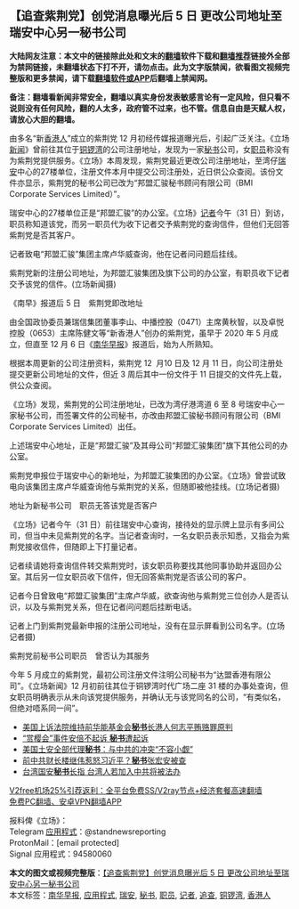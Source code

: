  <h2>【追查紫荆党】创党消息曝光后 5 日 更改公司地址至瑞安中心另一秘书公司</h2> <p class="notice"><b>大陆网友注意：本文中的链接除此处和文末的<a href="https://github.com/bannedbook/fanqiang" >翻墙</a>软件下载和<a href="https://github.com/killgcd/justmysocks/blob/master/README.md">翻墙推荐</a>链接外全部为禁网链接，未翻墙状态下打不开，请勿点击。此为文字版禁闻，欲看图文视频完整版和更多禁闻，请下载<a href="https://github.com/bannedbook/fanqiang">翻墙软件或APP</a>后翻墙上禁闻网。</p><p>备注：翻墙看新闻非常安全，翻墙以真实身份发表敏感言论有一定风险，但只看不说则没有任何风险，翻的人太多，政府管不过来，也不管。信息自由是天赋人权，请放心大胆的翻墙。</b></p>  <div class="entry">  <p>由多名“新<a href="https://www.bannedbook.org/bnews/tag/%E9%A6%99%E6%B8%AF%E4%BA%BA/" class="st_tag internal_tag" rel="tag" title="标签 香港人 下的日志">香港人</a>”成立的紫荆党 12 月初经传媒报道曝光后，引起广泛关注。《立场<span class='wp_keywordlink_affiliate'><a href="https://www.bannedbook.org/" title="新闻">新闻</a></span>》曾前往其位于<a href="https://www.bannedbook.org/bnews/tag/%E9%93%9C%E9%94%A3%E6%B9%BE/" class="st_tag internal_tag" rel="tag" title="标签 铜锣湾 下的日志">铜锣湾</a>的公司注册地址，发现为一家<a href="https://www.bannedbook.org/bnews/tag/%E7%A7%98%E4%B9%A6/" class="st_tag internal_tag" rel="tag" title="标签 秘书 下的日志">秘书</a>公司，女<a href="https://www.bannedbook.org/bnews/tag/%E8%81%8C%E5%91%98/" class="st_tag internal_tag" rel="tag" title="标签 职员 下的日志">职员</a>称没有为紫荆党提供服务。《立场》本周发现，紫荆党最近更改公司注册地址，至湾仔<a href="https://www.bannedbook.org/bnews/tag/%E7%91%9E%E5%AE%89/" class="st_tag internal_tag" rel="tag" title="标签 瑞安 下的日志">瑞安</a>中心的27楼单位，注册文件本月中提交公司注册处，近日供公众查阅。该份文件亦显示，紫荆党的秘书公司已改为“邦盟汇骏秘书顾问有限公司（BMI Corporate Services Limited）”。</p> <p>瑞安中心的27楼单位正是“邦盟汇骏”的办公室。《立场》<a href="https://www.bannedbook.org/bnews/tag/%E8%AE%B0%E8%80%85/" class="st_tag internal_tag" rel="tag" title="标签 记者 下的日志">记者</a>今午（31 日）到访，职员称知道该党，而另一职员代为收下记者交予紫荆党的查询信件，但他们无回答紫荆党是否其客户。</p> <p>记者致电“邦盟汇骏”集团主席卢华威查询，他在记者问问题后挂线。</p> <p>紫荆党新的注册公司地址，为邦盟汇骏集团及旗下公司的办公室，有职员收下记者交予该党的信件。(立场新闻摄)</p> <p>《南早》报道后 5 日　紫荆党即改地址</p> <p>由全国政协委员兼瑞信集团董事李山、中播控股（0471）主席黄秋智，以及卓悦控股（0653）主席陈健文等“新香港人”创办的紫荆党，虽早于 2020 年 5 月成立，但直至 12 月 6 日《<a href="https://www.bannedbook.org/bnews/tag/%e5%8d%97%e5%8d%8e%e6%97%a9%e6%8a%a5/" class="st_tag internal_tag" rel="tag" title="标签 南华早报 下的日志">南华早报</a>》报道后，始为人所熟知。</p>  <p>根据本周更新的公司注册资料，紫荆党 12  月10 日及 12 月 11 日，向公司注册处提交更新公司地址的文件，但近 3 周后其中一份文件于 11 日提交的文件先上载，供公众查阅。</p> <p>《立场》发现，紫荆党的公司注册地址，已改为湾仔港湾道 6 至 8 号瑞安中心一家秘书公司，而签署文件的公司秘书，亦改由邦盟汇骏秘书顾问有限公司（BMI Corporate Services Limited）出任。</p> <p>上述瑞安中心地址，正是“邦盟汇骏”及其母公司“邦盟汇骏集团”旗下其他公司的办公室。</p> <p>紫荆党申报位于瑞安中心的新地址，为邦盟汇骏集团的办公室。《立场》曾尝试致电向该集团主席卢华威查询他与紫荆党的关系，但随即被他挂线。(立场记者摄)</p> <p>地址为新秘书公司　职员无答该党是否客户</p> <p>《立场》记者今午（31 日）前往瑞安中心查询，接待处的显示牌上显示有多间公司，但当中未见紫荆党的名字。当记者查询时，一名女职员表示知悉，又指会为紫荆党接收信件，但随即上下打量记者。</p>  <p>记者续请她将查询信件转交紫荆党时，该女职员称要找其他同事协助并返回办公室。其后另一位女职员收下信件，但无回答紫荆党是否该公司的客户。</p> <p>记者今日曾致电“邦盟汇骏集团”主席卢华威，欲查询他与紫荆党三位创办人是否认识，以及与紫荆党关系，但在记者问问题后挂断电话。</p> <p>记者上门到紫荆党最新申报的注册公司地址，没有在显示屏看到公司名字。(立场记者摄)</p> <p>紫荆党前秘书公司职员　曾否认为其服务</p> <p>今年 5 月成立的紫荆党，最初公司注册文件注明公司秘书为“达盟香港有限公司”。《立场新闻》12 月初前往其位于铜锣湾时代广场二座 31 楼的办事处查询，但女职员明确表示从未向该党提供服务，并确认无与该党同名的公司，“有类似名，但绝对唔系同一间”。</p> <ul class='op-related-articles' title='相关阅读'> <li><a href='https://www.bannedbook.org/bnews/worldnews/20201230/1457986.html' target='_blank'>美国上诉法院维持前华能基金会<b>秘书</b>长港人何志平贿赂罪原判</a></li> <li><a href='https://www.bannedbook.org/bnews/worldnews/20201224/1454152.html' target='_blank'>“赏樱会”事件安倍不起诉 <b>秘书</b>遭起诉</a></li> <li><a href='https://www.bannedbook.org/bnews/comments/20201223/1453248.html' target='_blank'>美国土安全部代理<b>秘书</b>：与中共的冲突“不容小觑”</a></li> <li><a href='https://www.bannedbook.org/bnews/comments/20201220/1451450.html' target='_blank'>前中共财长楼继伟惹怒习近平？<b>秘书</b>张宏安被查</a></li> <li><a href='https://www.bannedbook.org/bnews/comments/20201218/1450546.html' target='_blank'>台湾国安<b>秘书</b>长指 台湾人若加入中共将被法办</a></li> </ul> <p class="texttj"> <a href="https://www.bannedbook.org/forum23/topic22702.html" target="_blank">V2free机场25%引荐返利：全平台免费SS/V2ray节点+经济套餐高速翻墙</a><br/> <a href="https://github.com/bannedbook/fanqiang/wiki/%E7%A6%81%E9%97%BB%E7%BD%91%E5%AE%89%E5%8D%93%E7%BF%BB%E5%A2%99%E6%96%B0%E9%97%BBAPP" target="_blank">免费PC翻墙、安卓VPN翻墙APP</a></p><p>报料俾《立场》：<br /> Telegram <a href="https://www.bannedbook.org/bnews/tag/%E5%BA%94%E7%94%A8%E7%A8%8B%E5%BC%8F/" class="st_tag internal_tag" rel="tag" title="标签 应用程式 下的日志">应用程式</a>：@standnewsreporting<br /> ProtonMail：[email protected]<br /> Signal 应用程式：94580060</p> <a name='sharetosocial'></a>       <div><b>本文的图文或视频完整版</b>：<a href='https://www.bannedbook.org/bnews/comments/20210101/1459055.html'>【追查紫荆党】创党消息曝光后 5 日 更改公司地址至瑞安中心另一秘书公司</a></div>  </div><!--END ENTRY--> <div class="postfooter"> <div>本文标签：<a href="https://www.bannedbook.org/bnews/tag/%e5%8d%97%e5%8d%8e%e6%97%a9%e6%8a%a5/" rel="tag">南华早报</a>, <a href="https://www.bannedbook.org/bnews/tag/%E5%BA%94%E7%94%A8%E7%A8%8B%E5%BC%8F/" rel="tag">应用程式</a>, <a href="https://www.bannedbook.org/bnews/tag/%E7%91%9E%E5%AE%89/" rel="tag">瑞安</a>, <a href="https://www.bannedbook.org/bnews/tag/%E7%A7%98%E4%B9%A6/" rel="tag">秘书</a>, <a href="https://www.bannedbook.org/bnews/tag/%E8%81%8C%E5%91%98/" rel="tag">职员</a>, <a href="https://www.bannedbook.org/bnews/tag/%E8%AE%B0%E8%80%85/" rel="tag">记者</a>, <a href="https://www.bannedbook.org/bnews/tag/%E8%BF%BD%E6%9F%A5/" rel="tag">追查</a>, <a href="https://www.bannedbook.org/bnews/tag/%E9%93%9C%E9%94%A3%E6%B9%BE/" rel="tag">铜锣湾</a>, <a href="https://www.bannedbook.org/bnews/tag/%E9%A6%99%E6%B8%AF%E4%BA%BA/" rel="tag">香港人</a></div>  </div><!--END POSTFOOTER--> 